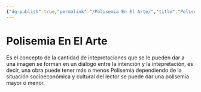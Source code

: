```yaml
---
{"dg-publish":true,"permalink":"/Polisemia En El Arte/","title":"Polisemia En El Arte","tags":["ZeType/Idea"],"created":"2023-04-24T16:59:19.239-05:00","updated":"2023-09-09T18:21:51.711-05:00"}
---
```



# Polisemia En El Arte

Es el concepto de la cantidad de intepretaciones que se le pueden dar a una imagen se forman en un diálogo entre la intención y la intepretación, es decir, una obra puede tener más o menos Polisemia dependiendo de la situación socioeconómica y cultural del lector se puede dar una polisemia mayor o menor.
